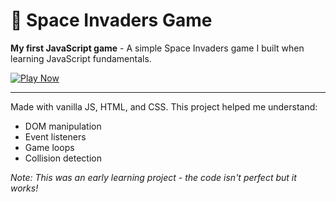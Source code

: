# 👾 Space Invaders Game  

**My first JavaScript game** - A simple Space Invaders game I built when learning JavaScript fundamentals.

[![Play Now](https://img.shields.io/badge/PLAY-LIVE-green?style=for-the-badge)](https://happy20-csv.netlify.app/)  

---

Made with vanilla JS, HTML, and CSS. This project helped me understand:  
- DOM manipulation  
- Event listeners  
- Game loops  
- Collision detection  

*Note: This was an early learning project - the code isn't perfect but it works!*
